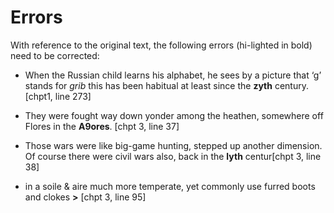 # Errors

With reference to the original text, the following errors (hi-lighted in bold) need to be corrected:

* When the Russian child learns his alphabet, he sees by a picture that &lsquo;g&rsquo; stands for <i>grib</i> this has been habitual at least since the **zyth** century. [chpt1, line 273]

* They were fought way down yonder among the heathen, somewhere off Flores in the **A9ores**. [chpt 3, line 37]

* Those wars were like big-game hunting, stepped up another dimension. Of course there were civil wars also, back in the **lyth** centur[chpt 3, line 38]

* in a soile &amp; aire much more temperate, yet commonly use furred boots and clokes **&gt;** [chpt 3, line 95]
